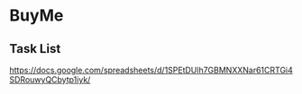 # BuyMe
## Task List
https://docs.google.com/spreadsheets/d/1SPEtDUlh7GBMNXXNar61CRTGi4SDRouwyQCbytp1iyk/
